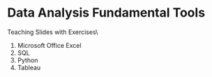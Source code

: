 # Data Analysis Fundamental Tools

Teaching Slides with Exercises\
1. Microsoft Office Excel
2. SQL
3. Python
4. Tableau
